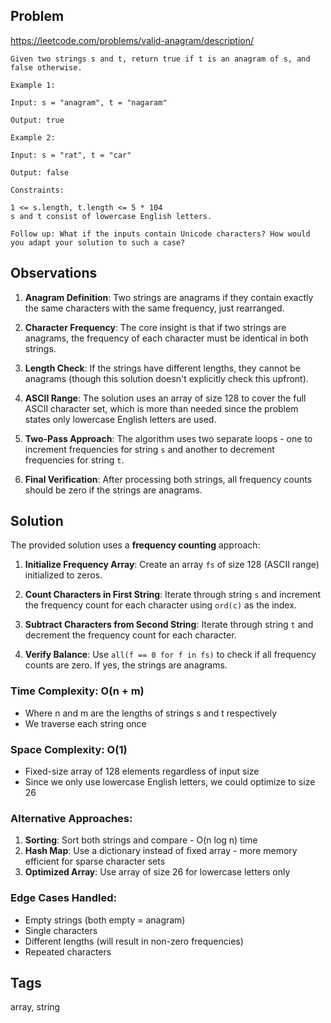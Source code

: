 ## Problem

https://leetcode.com/problems/valid-anagram/description/

```
Given two strings s and t, return true if t is an anagram of s, and false otherwise.

Example 1:

Input: s = "anagram", t = "nagaram"

Output: true

Example 2:

Input: s = "rat", t = "car"

Output: false

Constraints:

1 <= s.length, t.length <= 5 * 104
s and t consist of lowercase English letters.

Follow up: What if the inputs contain Unicode characters? How would you adapt your solution to such a case?
```

## Observations

1. **Anagram Definition**: Two strings are anagrams if they contain exactly the same characters with the same frequency, just rearranged.

2. **Character Frequency**: The core insight is that if two strings are anagrams, the frequency of each character must be identical in both strings.

3. **Length Check**: If the strings have different lengths, they cannot be anagrams (though this solution doesn't explicitly check this upfront).

4. **ASCII Range**: The solution uses an array of size 128 to cover the full ASCII character set, which is more than needed since the problem states only lowercase English letters are used.

5. **Two-Pass Approach**: The algorithm uses two separate loops - one to increment frequencies for string `s` and another to decrement frequencies for string `t`.

6. **Final Verification**: After processing both strings, all frequency counts should be zero if the strings are anagrams.

## Solution

The provided solution uses a **frequency counting** approach:

1. **Initialize Frequency Array**: Create an array `fs` of size 128 (ASCII range) initialized to zeros.

2. **Count Characters in First String**: Iterate through string `s` and increment the frequency count for each character using `ord(c)` as the index.

3. **Subtract Characters from Second String**: Iterate through string `t` and decrement the frequency count for each character.

4. **Verify Balance**: Use `all(f == 0 for f in fs)` to check if all frequency counts are zero. If yes, the strings are anagrams.

### Time Complexity: O(n + m)
- Where n and m are the lengths of strings s and t respectively
- We traverse each string once

### Space Complexity: O(1)
- Fixed-size array of 128 elements regardless of input size
- Since we only use lowercase English letters, we could optimize to size 26

### Alternative Approaches:

1. **Sorting**: Sort both strings and compare - O(n log n) time
2. **Hash Map**: Use a dictionary instead of fixed array - more memory efficient for sparse character sets
3. **Optimized Array**: Use array of size 26 for lowercase letters only

### Edge Cases Handled:
- Empty strings (both empty = anagram)
- Single characters
- Different lengths (will result in non-zero frequencies)
- Repeated characters

## Tags

array, string